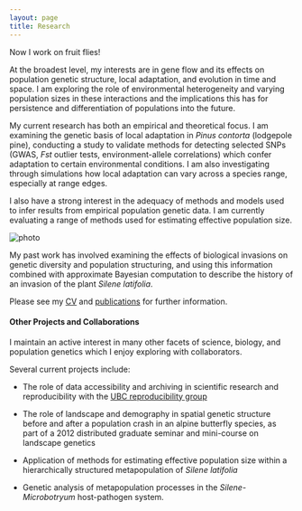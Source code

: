 ```yaml
---
layout: page
title: Research
---
```


Now I work on fruit flies!

At the broadest level, my interests are in gene flow and its effects on population genetic 
structure, local adaptation, and evolution in time and space. I am exploring the role of 
environmental heterogeneity and varying population sizes in these interactions and the 
implications this has for persistence and differentiation of populations into the future.

My current research has both an empirical and theoretical focus. I am examining the genetic 
basis of local adaptation in *Pinus contorta* (lodgepole pine), conducting a study to validate 
methods for detecting selected SNPs (GWAS, *Fst* outlier tests, environment-allele correlations) 
which confer adaptation to certain environmental conditions. I am also investigating through 
simulations how local adaptation can vary across a species range, especially at range edges.

I also have a strong interest in the adequacy of methods and models used to infer results from 
empirical population genetic data. I am currently evaluating a range of methods used for 
estimating effective population size.

![photo](https://github.com/kjgilbert/kjgilbert.github.io/raw/master/extras/Fst_Photo.png)

My past work has involved examining the effects of biological invasions on genetic diversity 
and population structuring, and using this information combined with approximate Bayesian 
computation to describe the history of an invasion of the plant *Silene latifolia*.


Please see my [CV](https://github.com/kjgilbert/kjgilbert.github.io/raw/master/pdfs/KGilbert_Resume.pdf) 
and [publications](http://kjgilbert.github.io/publications/) for further information.


#### Other Projects and Collaborations

I maintain an active interest in many other facets of science, biology, and population 
genetics which I enjoy exploring with collaborators.

Several current projects include:

- The role of data accessibility and archiving in scientific research and reproducibility 
with the [UBC reproducibility group](http://www.zoology.ubc.ca/~repro/UBC_Reproducibility_Group/Welcome.html)

-  The role of landscape and demography in spatial genetic structure before and after a 
population crash in an alpine butterfly species, as part of a 2012 distributed graduate 
seminar and mini-course on landscape genetics

- Application of methods for estimating effective population size within a hierarchically 
structured metapopulation of *Silene latifolia*

- Genetic analysis of metapopulation processes in the *Silene-Microbotryum* host-pathogen 
system.


